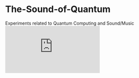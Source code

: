 # The-Sound-of-Quantum
Experiments related to Quantum Computing and Sound/Music
![Alt text](https://github.com/TMuehge/The-Sound-of-Quantum/blob/main/artwork/quantum-sketch1.pdf "Sound-of-Quantum")
